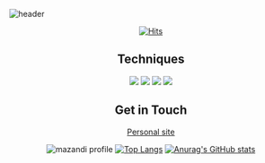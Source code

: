   ![header](https://capsule-render.vercel.app/api?type=Wave&animation=blink&color=9cf&height=150&section=header&text=ReveurK%20development%20work&fontColor=000000&fontSize=35&Stroke%20)

<div align="center"> 
 
 [![Hits](https://hits.seeyoufarm.com/api/count/incr/badge.svg?url=https%3A%2F%2Fgithub.com%2Freveur96&count_bg=%237472FF&title_bg=%23000000&icon=ghostery.svg&icon_color=%23FFFFFF&title=hits&edge_flat=false)](https://hits.seeyoufarm.com)
<br>
  ## Techniques
<img src="https://img.shields.io/badge/Html-E34F26?style=for-the-badg=flat-square&logo=Html5&logoColor=white"/>
<img src="https://img.shields.io/badge/Css-1572B6?style=for-the-badg=flat-square&logo=Css3&logoColor=white"/>
<img src="https://img.shields.io/badge/Javascript-F7DF1E?style=for-the-badg=flat-square&logo=Javascript&logoColor=white"/>
<img src="https://img.shields.io/badge/React-61DAFB?style=for-the-badg=flat-square&logo=React&logoColor=white"/>
<br>
  
  
 ## Get in Touch
  
<a href=https://reveur1996.tistory.com/>Personal site</a>
  

  ![mazandi profile](http://mazandi.herokuapp.com/api?handle=reveur96&theme=cold)
  [![Top Langs](https://github-readme-stats.vercel.app/api/top-langs/?username=reveur96)](https://github.com/reveur96/github-readme-stats)
  [![Anurag's GitHub stats](https://github-readme-stats.vercel.app/api?username=reveur96)](https://github.com/reveur96/github-readme-stats)
</div>
